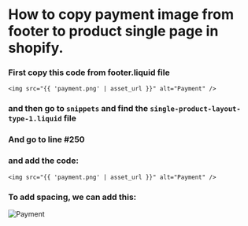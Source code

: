 # How to copy payment image from footer to product single page in shopify.


### First copy this code from footer.liquid file

`<img src="{{ 'payment.png' | asset_url }}" alt="Payment" />`

### and then go to `snippets` and find the `single-product-layout-type-1.liquid` file

### And go to line #250

### and add the code:

`<img src="{{ 'payment.png' | asset_url }}" alt="Payment" />`

### To add spacing, we can add this: 

<div class="grid__item" style="margin-top:10px;">
   <img src="{{ 'payment.png' | asset_url }}" alt="Payment" />
</div>
